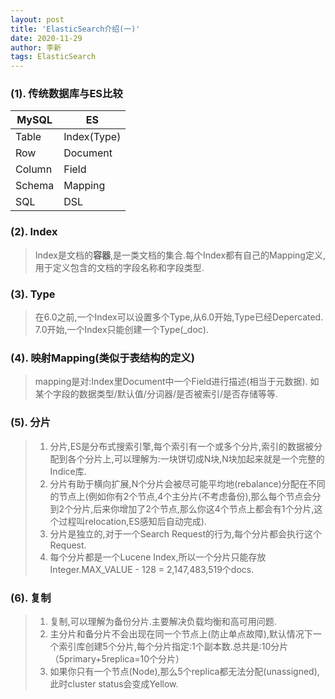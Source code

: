 ```yaml
---
layout: post
title: 'ElasticSearch介绍(一)'
date: 2020-11-29
author: 李新
tags: ElasticSearch
---
```


### (1). 传统数据库与ES比较

|  MySQL    | ES             |
|  ----     | ----           |
| Table     | Index(Type)    |
| Row       | Document       |
| Column    | Field          |
| Schema    | Mapping        |
| SQL       | DSL            |


### (2). Index
> Index是文档的**容器**,是一类文档的集合.每个Index都有自己的Mapping定义,用于定义包含的文档的字段名称和字段类型.   

### (3). Type
> 在6.0之前,一个Index可以设置多个Type,从6.0开始,Type已经Depercated.
> 7.0开始,一个Index只能创建一个Type(_doc).

### (4). 映射Mapping(类似于表结构的定义)
> mapping是对:Index里Document中一个Field进行描述(相当于元数据).
> 如某个字段的数据类型/默认值/分词器/是否被索引/是否存储等等.

### (5). 分片
> 1. 分片,ES是分布式搜索引擎,每个索引有一个或多个分片,索引的数据被分配到各个分片上,可以理解为:一块饼切成N块,N块加起来就是一个完整的Indice库.
> 2. 分片有助于横向扩展,N个分片会被尽可能平均地(rebalance)分配在不同的节点上(例如你有2个节点,4个主分片(不考虑备份),那么每个节点会分到2个分片,后来你增加了2个节点,那么你这4个节点上都会有1个分片,这个过程叫relocation,ES感知后自动完成). 
> 3. 分片是独立的,对于一个Search Request的行为,每个分片都会执行这个Request.   
> 4. 每个分片都是一个Lucene Index,所以一个分片只能存放 Integer.MAX_VALUE - 128 = 2,147,483,519个docs.

### (6). 复制
> 1. 复制,可以理解为备份分片.主要解决负载均衡和高可用问题.   
> 2. 主分片和备分片不会出现在同一个节点上(防止单点故障),默认情况下一个索引库创建5个分片,每个分片指定:1个副本数.总共是:10分片（5primary+5replica=10个分片）
> 3. 如果你只有一个节点(Node),那么5个replica都无法分配(unassigned),此时cluster status会变成Yellow. 

